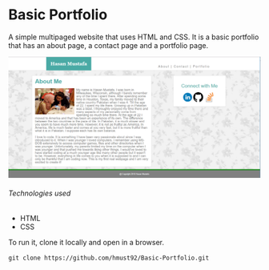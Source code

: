 # Basic Portfolio

A simple multipaged website that uses HTML and CSS. It is a basic portfolio that has an about page, a contact page and a portfolio page.

![Image of about page](https://github.com/hmust92/Basic-Portfolio/blob/master/MarkdownMaterial/about.png)

###### Technologies used

* HTML
* CSS

To run it, clone it locally and open in a browser.

```
git clone https://github.com/hmust92/Basic-Portfolio.git
```


